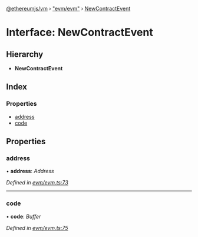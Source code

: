 [@ethereumjs/vm](../README.md) › ["evm/evm"](../modules/_evm_evm_.md) › [NewContractEvent](_evm_evm_.newcontractevent.md)

# Interface: NewContractEvent

## Hierarchy

* **NewContractEvent**

## Index

### Properties

* [address](_evm_evm_.newcontractevent.md#address)
* [code](_evm_evm_.newcontractevent.md#code)

## Properties

###  address

• **address**: *Address*

*Defined in [evm/evm.ts:73](https://github.com/ethereumjs/ethereumjs-vm/blob/master/packages/vm/lib/evm/evm.ts#L73)*

___

###  code

• **code**: *Buffer*

*Defined in [evm/evm.ts:75](https://github.com/ethereumjs/ethereumjs-vm/blob/master/packages/vm/lib/evm/evm.ts#L75)*
